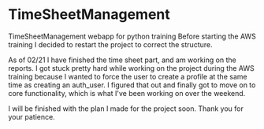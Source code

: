 # TimeSheetManagement
TimeSheetManagement webapp for python training
Before starting the AWS training I decided to restart the project to correct the structure.

As of 02/21 I have finished the time sheet part, and am working on the reports.
I got stuck pretty hard while working on the project during the AWS training because I wanted to force the user to create a profile at the same time as creating an auth_user.
I figured that out and finally got to move on to core functionality, which is what I've been working on over the weekend.

I will be finished with the plan I made for the project soon. Thank you for your patience.
